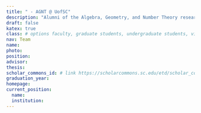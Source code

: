 ```yaml
---
title: " - AGNT @ UofSC"
description: "Alumni of the Algebra, Geometry, and Number Theory research group at the University of South Carolina"
draft: false
katex: true
class: # options faculty, graduate students, undergraduate students, visitors
nav: Team
name: 
photo: 
position: 
advisor: 
thesis:
scholar_commons_id: # link https://scholarcommons.sc.edu/etd/scholar_commons_id/
graduation_year: 
homepage:
current_position: 
  name:
  institution: 
---
```

